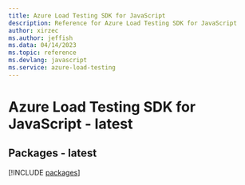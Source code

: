 ```yaml
---
title: Azure Load Testing SDK for JavaScript
description: Reference for Azure Load Testing SDK for JavaScript
author: xirzec
ms.author: jeffish
ms.data: 04/14/2023
ms.topic: reference
ms.devlang: javascript
ms.service: azure-load-testing
---
```

# Azure Load Testing SDK for JavaScript - latest
## Packages - latest
[!INCLUDE [packages](load-testing-index.md)]